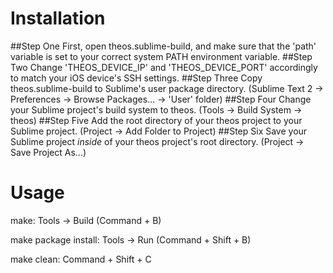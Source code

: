 Installation
=============
##Step One
First, open theos.sublime-build, and make sure that the 'path' variable is set to your correct system PATH environment variable.
##Step Two
Change 'THEOS_DEVICE_IP' and 'THEOS_DEVICE_PORT' accordingly to match your iOS device's SSH settings.
##Step Three
Copy theos.sublime-build to Sublime's user package directory. (Sublime Text 2 -> Preferences -> Browse Packages... -> 'User' folder)
##Step Four
Change your Sublime project's build system to theos. (Tools -> Build System -> theos)
##Step Five
Add the root directory of your theos project to your Sublime project. (Project -> Add Folder to Project)
##Step Six
Save your Sublime project *inside* of your theos project's root directory. (Project -> Save Project As...)

Usage
============
make: Tools -> Build (Command + B)

make package install: Tools -> Run (Command + Shift + B)

make clean: Command + Shift + C